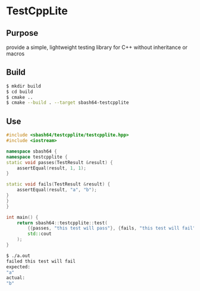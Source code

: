 # TestCppLite

## Purpose
provide a simple, lightweight testing library for C++ without inheritance or macros

## Build
```bash
$ mkdir build
$ cd build
$ cmake ..
$ cmake --build . --target sbash64-testcpplite
```

## Use
```c++
#include <sbash64/testcpplite/testcpplite.hpp>
#include <iostream>

namespace sbash64 {
namespace testcpplite {
static void passes(TestResult &result) {
    assertEqual(result, 1, 1);
}

static void fails(TestResult &result) {
    assertEqual(result, "a", "b");
}
}
}

int main() {
    return sbash64::testcpplite::test(
        {{passes, "this test will pass"}, {fails, "this test will fail"}},
        std::cout
    );
}
```

```bash
$ ./a.out
failed this test will fail
expected:
"a"
actual:
"b"
```
